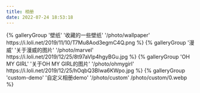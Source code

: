 ```yaml
---
title: 相册
date: 2022-07-24 18:53:18
---
```

<div class="gallery-group-main">
{% galleryGroup '壁纸' '收藏的一些壁纸' '/photo/wallpaper' https://i.loli.net/2019/11/10/T7Mu8Aod3egmC4Q.png %}
{% galleryGroup '漫威' '关于漫威的图片' '/photo/marvel' https://i.loli.net/2019/12/25/8t97aVlp4hgyBGu.jpg %}
{% galleryGroup 'OH MY GIRL' '关于OH MY GIRL的图片' '/photo/ohmygirl' https://i.loli.net/2019/12/25/hOqbQ3BIwa6KWpo.jpg %}
{% galleryGroup 'custom-demo' '自定义相册demo' '/photo/custom' /photo/custom/0.webp %}
</div>